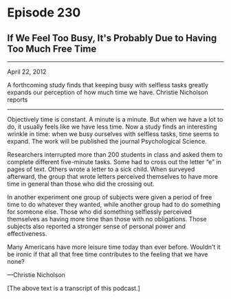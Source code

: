 # Episode 230

## If We Feel Too Busy, It's Probably Due to Having Too Much Free Time

---

April 22, 2012

A forthcoming study finds that keeping busy with selfless tasks greatly expands our perception of how much time we have. Christie Nicholson reports

---

Objectively time is constant. A minute is a minute. But when we have a lot to do, it usually feels like we have less time. Now a study finds an interesting wrinkle in time: when we busy ourselves with selfless tasks, time seems to expand. The work will be published the journal Psychological Science.

Researchers interrupted more than 200 students in class and asked them to complete different five-minute tasks. Some had to cross out the letter “e” in pages of text. Others wrote a letter to a sick child. When surveyed afterward, the group that wrote letters perceived themselves to have more time in general than those who did the crossing out.

In another experiment one group of subjects were given a period of free time to do whatever they wanted, while another group had to do something for someone else. Those who did something selflessly perceived themselves as having more time than those with no obligations. Those subjects also reported a stronger sense of personal power and effectiveness.

Many Americans have more leisure time today than ever before. Wouldn’t it be ironic if that all that free time contributes to the feeling that we have none?

—Christie Nicholson

[The above text is a transcript of this podcast.]

